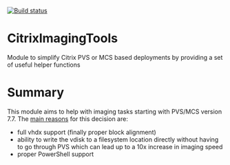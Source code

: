 [![Build status](https://ci.appveyor.com/api/projects/status/edhxb9efv6tyx9p5/branch/master?svg=true)](https://ci.appveyor.com/project/megamorf/citriximagingtools/branch/master)


# CitrixImagingTools
Module to simplify Citrix PVS or MCS based deployments by providing a set of useful helper functions

# Summary
This module aims to help with imaging tasks starting with PVS/MCS version 7.7. The [main reasons](http://blog.itvce.com/2016/01/11/citrix-provisioning-services-pvs-7-6-vs-7-7-vhd-vs-vhdx-and-scale-out-file-server-update/) for this decision are:
* full vhdx support (finally proper block alignment)
* ability to write the vdisk to a filesystem location directly without having to go through PVS which can lead up to a 10x increase in imaging speed
* proper PowerShell support
